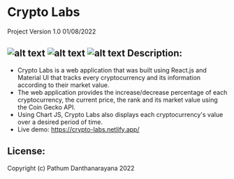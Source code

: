 # Crypto Labs
Project Version 1.0 01/08/2022

![alt text](https://i.imgur.com/9sBufQH.png?raw=true)
![alt text](https://i.imgur.com/lO56Xov.png?raw=true)
![alt text](https://i.imgur.com/Q6iU6Np.png?raw=true)
Description:
--------------
- Crypto Labs is a web application that was built using React.js and Material UI that tracks every cryptocurrency and its information according to their market value.
- The web application provides the increase/decrease percentage of each cryptocurrency, the current price, the rank and its market value using the Coin Gecko API. 
- Using Chart JS, Crypto Labs also displays each cryptocurrency's value over a desired period of time.
- Live demo: https://crypto-labs.netlify.app/

License:
---------
Copyright (c) Pathum Danthanarayana 2022
